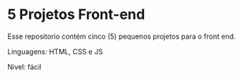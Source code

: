 # 5 Projetos Front-end
 
Esse repositorio contém cinco (5) pequenos projetos para o front end.

Linguagens: HTML, CSS e JS

Nivel: fácil
